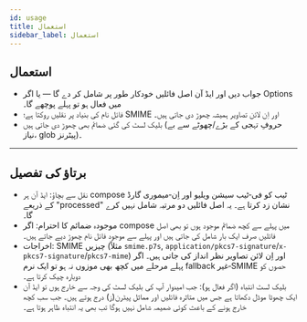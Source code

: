 ```yaml
---
id: usage
title: استعمال
sidebar_label: استعمال
---
```


## استعمال

- جواب دیں اور ایڈ آن اصل فائلیں خودکار طور پر شامل کر دے گا — یا اگر Options میں فعال ہو تو پہلے پوچھے گا۔
- فائل نام کی بنیاد پر نقلیں روکتا ہے؛ SMIME اور اِن لائن تصاویر ہمیشہ چھوڑ دی جاتی ہیں۔
- بلیک لسٹ کی گئی ضمائم بھی چھوڑ دی جاتی ہیں (حروفِ تہجی کے بڑے/چھوٹے سے بے نیاز، glob پیٹرنز)۔

---

## برتاؤ کی تفصیل

- نقل سے بچاؤ: ایڈ آن ہر compose ٹیب کو فی‑ٹیب سیشن ویلیو اور اِن‑میموری گارڈ کے ذریعے "processed" نشان زد کرتا ہے۔ یہ اصل فائلیں دو مرتبہ شامل نہیں کرے گا۔
- موجودہ ضمائم کا احترام: اگر compose میں پہلے سے کچھ ضمائم موجود ہوں تو بھی اصل فائلیں صرف ایک بار شامل کی جاتی ہیں اور پہلے سے موجود فائل نام چھوڑ دیے جاتے ہیں۔
- اخراجات: SMIME چیزیں (مثلاً `smime.p7s`, `application/pkcs7-signature`/`x-pkcs7-signature`/`pkcs7-mime`) اور اِن لائن تصاویر نظر انداز کی جاتی ہیں۔ اگر پہلے مرحلے میں کچھ بھی موزوں نہ ہو تو ایک نرم fallback غیر‑SMIME حصوں کو دوبارہ چیک کرتا ہے۔
- بلیک لسٹ انتباہ (اگر فعال ہو): جب امیدوار آپ کی بلیک لسٹ کی وجہ سے خارج ہوں تو ایڈ آن ایک چھوٹا موڈل دکھاتا ہے جس میں متاثرہ فائلیں اور مماثل پیٹرن(ز) درج ہوتے ہیں۔ جب سب کچھ خارج ہونے کے باعث کوئی ضمیمہ شامل نہیں ہوگا تب بھی یہ انتباہ ظاہر ہوتا ہے۔
